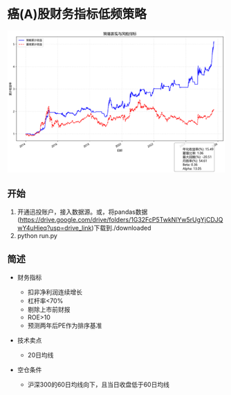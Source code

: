 # 癌(A)股财务指标低频策略
![alt text](./results/2014-01-02_2025-09-30_graph.png)

## 开始

1. 开通迅投账户，接入数据源。或，将pandas数据(https://drive.google.com/drive/folders/1G32FcP5TwkNlYw5rUgYjCDJQwY4uHieq?usp=drive_link)下载到./downloaded
2. python run.py

## 简述
- 财务指标
    - 扣非净利润连续增长
    - 杠杆率<70%
    - 剔除上市前财报
    - ROE>10
    - 预测两年后PE作为排序基准

- 技术卖点
    - 20日均线

- 空仓条件
    - 沪深300的60日均线向下，且当日收盘低于60日均线
